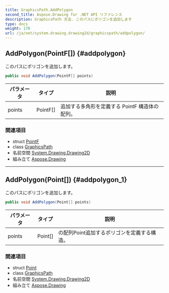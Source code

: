 ```yaml
---
title: GraphicsPath.AddPolygon
second_title: Aspose.Drawing for .NET API リファレンス
description: GraphicsPath 方法. このパスにポリゴンを追加します
type: docs
weight: 170
url: /ja/net/system.drawing.drawing2d/graphicspath/addpolygon/
---
```

## AddPolygon(PointF[]) {#addpolygon}

このパスにポリゴンを追加します。

```csharp
public void AddPolygon(PointF[] points)
```

| パラメータ | タイプ | 説明 |
| --- | --- | --- |
| points | PointF[] | 追加する多角形を定義する PointF 構造体の配列。 |

### 関連項目

* struct [PointF](../../../system.drawing/pointf/)
* class [GraphicsPath](../)
* 名前空間 [System.Drawing.Drawing2D](../../graphicspath/)
* 組み立て [Aspose.Drawing](../../../)

---

## AddPolygon(Point[]) {#addpolygon_1}

このパスにポリゴンを追加します。

```csharp
public void AddPolygon(Point[] points)
```

| パラメータ | タイプ | 説明 |
| --- | --- | --- |
| points | Point[] | の配列Point追加するポリゴンを定義する構造。 |

### 関連項目

* struct [Point](../../../system.drawing/point/)
* class [GraphicsPath](../)
* 名前空間 [System.Drawing.Drawing2D](../../graphicspath/)
* 組み立て [Aspose.Drawing](../../../)


